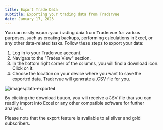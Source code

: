 ```yaml
---
title: Export Trade Data
subtitle: Exporting your trading data from Tradervue
date: January 17, 2023
---
```


You can easily export your trading data from Tradervue for various purposes, such as creating backups, performing calculations in Excel, or any other data-related tasks. Follow these steps to export your data:

1. Log in to your Tradervue account.
2. Navigate to the "Trades View" section.
3. In the bottom right corner of the columns, you will find a download icon. Click on it.
4. Choose the location on your device where you want to save the exported data. Tradervue will generate a .CSV file for you.

![images/data-exported](/images/data-exported.png)

By clicking the download button, you will receive a CSV file that you can readily import into Excel or any other compatible software for further analysis.

Please note that the export feature is available to all silver and gold subscribers.
